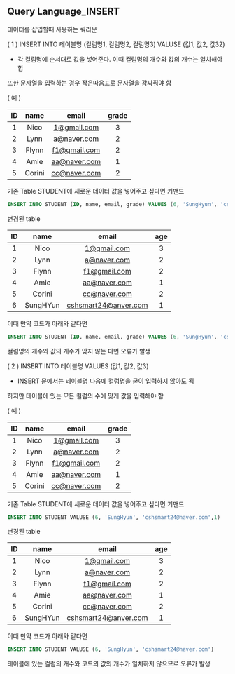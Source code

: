 ## Query Language_INSERT

데이터를 삽입할때 사용하는 쿼리문

( 1 ) INSERT INTO 테이블명 (컬럼명1, 컬럼명2, 컬럼명3) VALUSE (값1, 값2, 값32) 

- 각 컬럼명에 순서대로 값을 넣어준다. 이때 컬럼명의 개수와 값의 개수는 일치해야 함

또한 문자열을 입력하는 경우 작은따음표로 문자열을 감싸줘야 함

( 예 )

|  ID  |  name  |    email     | grade |
| :--: | :----: | :----------: | :---: |
|  1   |  Nico  | 1@gmail.com  |   3   |
|  2   |  Lynn  | a@naver.com  |   2   |
|  3   | Flynn  | f1@gmail.com |   2   |
|  4   |  Amie  | aa@naver.com |   1   |
|  5   | Corini | cc@naver.com |   2   |



기존 Table STUDENT에 새로운 데이터 값을 넣어주고 싶다면 커맨드

```sql
INSERT INTO STUDENT (ID, name, email, grade) VALUES (6, 'SungHyun', 'cshsmart24@naver.com',1);
```

변경된 table

|  ID  |   name   |        email         | age  |
| :--: | :------: | :------------------: | :--: |
|  1   |   Nico   |     1@gmail.com      |  3   |
|  2   |   Lynn   |     a@naver.com      |  2   |
|  3   |  Flynn   |     f1@gmail.com     |  2   |
|  4   |   Amie   |     aa@naver.com     |  1   |
|  5   |  Corini  |     cc@naver.com     |  2   |
|  6   | SungHYun | cshsmart24@anver.com |  1   |

이때 만약 코드가 아래와 같다면

```sql
INSERT INTO STUDENT (ID, name, email, grade) VALUES (6, 'SungHyun', 'cshsmart24@naver.com');
```

컬럼명의 개수와 값의 개수가 맞지 않는 다면 오류가 발생



( 2 ) INSERT INTO 테이블명 VALUES (값1, 값2, 값3)

- INSERT 문에서는 테이블명 다음에 컬럼명을 굳이 입력하지 않아도 됨

하지만 테이블에 있는 모든 컬럼의 수에 맞게 값을 입력해야 함

( 예 )

|  ID  |  name  |    email     | grade |
| :--: | :----: | :----------: | :---: |
|  1   |  Nico  | 1@gmail.com  |   3   |
|  2   |  Lynn  | a@naver.com  |   2   |
|  3   | Flynn  | f1@gmail.com |   2   |
|  4   |  Amie  | aa@naver.com |   1   |
|  5   | Corini | cc@naver.com |   2   |

기존 Table STUDENT에 새로운 데이터 값을 넣어주고 싶다면 커맨드

```sql
INSERT INTO STUDENT VALUSE (6, 'SungHyun', 'cshsmart24@naver.com',1)
```

변경된 table

|  ID  |   name   |        email         | age  |
| :--: | :------: | :------------------: | :--: |
|  1   |   Nico   |     1@gmail.com      |  3   |
|  2   |   Lynn   |     a@naver.com      |  2   |
|  3   |  Flynn   |     f1@gmail.com     |  2   |
|  4   |   Amie   |     aa@naver.com     |  1   |
|  5   |  Corini  |     cc@naver.com     |  2   |
|  6   | SungHYun | cshsmart24@anver.com |  1   |

이때 만약 코드가 아래와 같다면

```sql
INSERT INTO STUDENT VALUSE (6, 'SungHyun', 'cshsmart24@naver.com')
```

테이블에 있는 컬럼의 개수와 코드의 값의 개수가 일치하지 않으므로 오류가 발생
